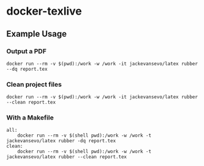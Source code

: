 # docker-texlive

## Example Usage

### Output a PDF
    docker run --rm -v $(pwd):/work -w /work -it jackevansevo/latex rubber --dq report.tex
  
### Clean project files
    docker run --rm -v $(pwd):/work -w /work -it jackevansevo/latex rubber --clean report.tex
  
### With a Makefile

    all: 
	    docker run --rm -v $(shell pwd):/work -w /work -t jackevansevo/latex rubber -dq report.tex
    clean:
	    docker run --rm -v $(shell pwd):/work -w /work -t jackevansevo/latex rubber --clean report.tex
